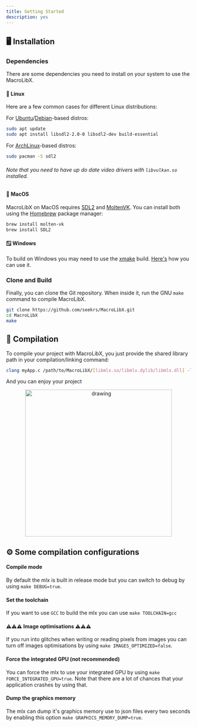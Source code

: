```yaml
---
title: Getting Started
description: yes
---
```


## 🖥️ Installation

### Dependencies
There are some dependencies you need to install on your system to use the MacroLibX.

#### 🐧 Linux
Here are a few common cases for different Linux distributions:

For [Ubuntu](https://ubuntu.com)/[Debian](https://www.youtube.com/watch?v=dQw4w9WgXcQ)-based distros:
```bash
sudo apt update
sudo apt install libsdl2-2.0-0 libsdl2-dev build-essential
```

For [ArchLinux](https://archlinux.org)-based distros:
```bash
sudo pacman -S sdl2
```

###### Note that you need to have up do date video drivers with `libvulkan.so` installed.

#### 🍎 MacOS
MacroLibX on MacOS requires [SDL2](#) and [MoltenVK](https://github.com/KhronosGroup/MoltenVK). You can install both using the [Homebrew](https://brew.sh) package manager:
```sh
brew install molten-vk
brew install SDL2
```

#### 🪟 Windows
To build on Windows you may need to use the [xmake](https://xmake.io) build. [Here's](/guides/xmake) how you can use it.

### Clone and Build
Finally, you can clone the Git repository. When inside it, run the GNU `make` command to compile MacroLibX. 
```bash
git clone https://github.com/seekrs/MacroLibX.git
cd MacroLibX
make
```

## 🔨 Compilation
To compile your project with MacroLibX, you just provide the shared library path in your compilation/linking command:

```sh
clang myApp.c /path/to/MacroLibX/[libmlx.so/libmlx.dylib/libmlx.dll] -lSDL2
```

And you can enjoy your project

<p align="center">
    <img src="/screenshot_test.png" alt="drawing" width="400"/>
</p>

## ⚙️ Some compilation configurations

#### Compile mode
By default the mlx is built in release mode but you can switch to debug by using `make DEBUG=true`.

#### Set the toolchain
If you want to use `GCC` to build the mlx you can use `make TOOLCHAIN=gcc`

#### ⚠️⚠️⚠️  Image optimisations ⚠️⚠️⚠️
If you run into glitches when writing or reading pixels from images you can turn off images optimisations by using `make IMAGES_OPTIMIZED=false`.

#### Force the integrated GPU (not recommended)
You can force the mlx to use your integrated GPU by using `make FORCE_INTEGRATED_GPU=true`. Note that there are a lot of chances that your application crashes by using that.

#### Dump the graphics memory
The mlx can dump it's graphics memory use to json files every two seconds by enabling this option `make GRAPHICS_MEMORY_DUMP=true`.
